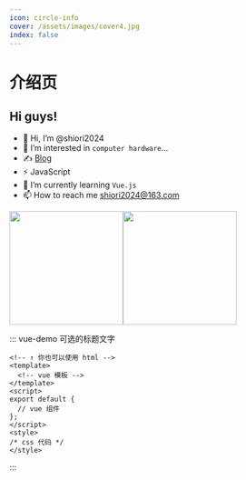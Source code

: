 ```yaml
---
icon: circle-info
cover: /assets/images/cover4.jpg
index: false
---
```


# 介绍页
## Hi guys!
- 👋 Hi, I’m @shiori2024
- 👀 I’m interested in `computer hardware`...
- ✍️ [Blog](https://shiori.fun)
- ⚡ JavaScript
- 🌱 I’m currently learning `Vue.js`
- 📫 How to reach me [shiori2024@163.com](mailto:shiori2024@163.com)

<!---
shiori2024/shiori2024 is a ✨ special ✨ repository because its `README.md` (this file) appears on your GitHub profile.
You can click the Preview link to take a look at your changes.
--->
<div style="display:flex">
  <a href="https://github.com/anuraghazra/github-readme-stats">
    <img height=200 align="center" src="https://github-readme-stats-sigma-liard.vercel.app/api?username=shiori2024&show_icons=true" />
  </a>
  <a href="https://github.com/anuraghazra/convoychat">
    <img height=200 align="center" src="https://github-readme-stats-sigma-liard.vercel.app/api/top-langs?username=shiori2024&layout=compact&langs_count=8" />
  </a>
</div>

::: vue-demo 可选的标题文字

```vue
<!-- ↑ 你也可以使用 html -->
<template>
  <!-- vue 模板 -->
</template>
<script>
export default {
  // vue 组件
};
</script>
<style>
/* css 代码 */
</style>
```

:::
